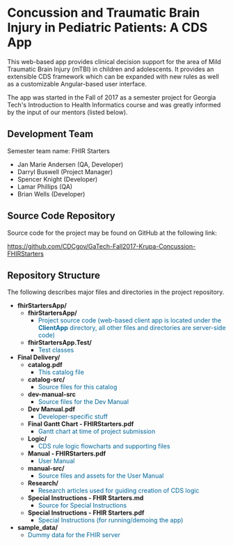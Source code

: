 # Concussion and Traumatic Brain Injury in Pediatric Patients: A CDS App

This web-based app provides clinical decision support for the area of Mild Traumatic Brain Injury (mTBI) in children and adolescents. It provides an extensible CDS framework which can be expanded with new rules as well as a customizable Angular-based user interface.

The app was started in the Fall of 2017 as a semester project for Georgia Tech's Introduction to Health Informatics course and was greatly informed by the input of our mentors (listed below).

## Development Team
Semester team name: FHIR Starters

* Jan Marie Andersen (QA, Developer)
* Darryl Buswell (Project Manager)
* Spencer Knight (Developer)
* Lamar Phillips (QA)
* Brian Wells (Developer)

## Source Code Repository
Source code for the project may be found on GitHub at the following link:

https://github.com/CDCgov/GaTech-Fall2017-Krupa-Concussion-FHIRStarters

## Repository Structure

The following describes major files and directories in the project repository.

* **fhirStartersApp/**
  * **fhirStartersApp/** 
    * <span style='color: #006699;'>Project source code (web-based client app is located under the **ClientApp** directory, all other files and directories are server-side code)</span>
  * **fhirStartersApp.Test/** 
    * <span style='color: #006699;'>Test classes</span>
* **Final Delivery/**
  * **catalog.pdf** 
    * <span style='color: #006699;'>This catalog file</span>
  * **catalog-src/** 
    * <span style='color: #006699;'>Source files for this catalog</span>
  * **dev-manual-src**
    * <span style='color: #006699;'>Source files for the Dev Manual</span>
  * **Dev Manual.pdf**
    * <span style='color: #006699;'>Developer-specific stuff</span>
  * **Final Gantt Chart - FHIRStarters.pdf**
    * <span style='color: #006699;'>Gantt chart at time of project submission</span>
  * **Logic/**
    * <span style='color: #006699;'>CDS rule logic flowcharts and supporting files</span>
  * **Manual - FHIRStarters.pdf** 
    * <span style='color: #006699;'>User Manual</span>
  * **manual-src/** 
    * <span style='color: #006699;'>Source files and assets for the User Manual</span>
  * **Research/**
    * <span style='color: #006699;'>Research articles used for guiding creation of CDS logic</span>
  * **Special Instructions - FHIR Starters.md**
    * <span style='color: #006699;'>Source for Special Instructions</span>
  * **Special Instructions - FHIR Starters.pdf**
    * <span style='color: #006699;'>Special Instructions (for running/demoing the app)</span>
* **sample_data/**
  * <span style='color: #006699;'>Dummy data for the FHIR server</span>
